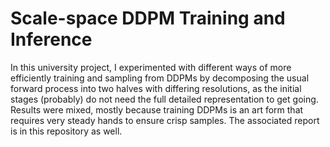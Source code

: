 # Scale-space DDPM Training and Inference
In this university project, I experimented with different ways of more efficiently training and sampling from DDPMs by decomposing the usual forward process into two halves with differing resolutions, as the initial stages (probably) do not need the full detailed representation to get going. Results were mixed, mostly because training DDPMs is an art form that requires very steady hands to ensure crisp samples. The associated report is in this repository as well.
